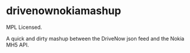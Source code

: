 drivenownokiamashup
===================
MPL Licensed.

A quick and dirty mashup between the DriveNow json feed and the Nokia MH5 API. 
